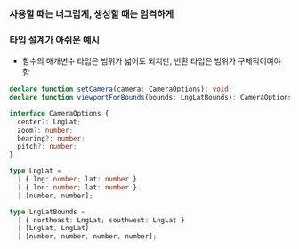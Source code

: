 ### 사용할 때는 너그럽게, 생성할 때는 엄격하게

### 타입 설계가 아쉬운 예시

- 함수의 매개변수 타입은 범위가 넓어도 되지만, 반환 타입은 범위가 구체적이여야 함

```ts
declare function setCamera(camera: CameraOptions): void;
declare function viewportForBounds(bounds: LngLatBounds): CameraOptions;

interface CameraOptions {
  center?: LngLat;
  zoom?: number;
  bearing?: number;
  pitch?: number;
}

type LngLat =
  | { lng: number; lat: number }
  | { lon: number; lat: number }
  | [number, number];

type LngLatBounds =
  | { northeast: LngLat; southwest: LngLat }
  | [LngLat, LngLat]
  | [number, number, number, number];
```
